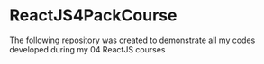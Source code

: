 # ReactJS4PackCourse
 The following repository was created to demonstrate all my codes developed during my 04 ReactJS courses
